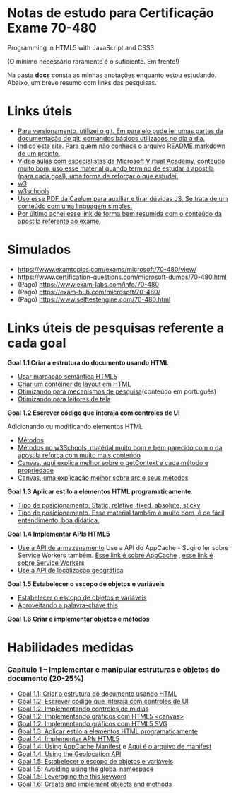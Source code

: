 # Notas de estudo para Certificação Exame 70-480
Programming in HTML5 with JavaScript and CSS3

(O mínimo necessário raramente é o suficiente. Em frente!)

Na pasta **docs** consta as minhas anotações enquanto estou estudando. Abaixo, um breve resumo com links das pesquisas. 

# Links úteis
* [Para versionamento, utilizei o git. Em paralelo pude ler umas partes da documentação do git, comandos básicos utilizados no dia a dia.](https://git-scm.com/doc)
* [Indico este site. Para quem não conhece o arquivo README.markdown de um projeto.](https://dillinger.io/)
* [Vídeo aulas com especialistas da Microsoft Virtual Academy, conteúdo muito bom, uso esse material quando termino de estudar a apostila (para cada goal), uma forma de reforçar o que estudei.](https://channel9.msdn.com/Series/Developing-in-HTML5-with-JavaScript-and-CSS3-Jump-Start)
* [w3](https://www.w3.org/)
* [w3schools](https://www.w3schools.com/html/html5_intro.asp)
* [Uso esse PDF da Caelum para auxiliar e tirar dúvidas JS. Se trata de um conteúdo com uma linguagem simples.](./docs/caelum-html-css-javascript)
* [Por último achei esse link de forma bem resumida com o conteúdo da apostila referente ao exame.](http://www.infocodify.com/)

# Simulados
* https://www.examtopics.com/exams/microsoft/70-480/view/
* https://www.certification-questions.com/microsoft-dumps/70-480.html
* (Pago) https://www.exam-labs.com/info/70-480
* (Pago) https://exam-hub.com/microsoft/70-480/
* (Pago) https://www.selftestengine.com/70-480.html


# Links úteis de pesquisas referente a cada goal

**Goal 1.1 Criar a estrutura do documento usando HTML**
* [Usar marcação semântica HTML5](http://www.infocodify.com/html_dom/create_dom_structure)
* [Criar um contêiner de layout em HTML](http://www.infocodify.com/html_dom/creating_layout_container)
* [Otimizando para mecanismos de pesquisa](https://danieldigital.com.br/blog/seo-tecnico-a-importancia-do-html5-semantico-para-melhorar-o-trafego-do-seu-site/)(conteúdo em português)
* [Otimizando para leitores de tela](w3.org/WAI/perspective-videos/speech/)

**Goal 1.2 Escrever código que interaja com controles de UI**

Adicionando ou modificando elementos HTML
* [Métodos](https://tableless.com.br/entendendo-o-dom-document-object-model/)
* [Métodos no w3Schools, matérial muito bom e bem parecido com o da apostila reforça com muito mais conteúdo](https://www.w3schools.com/jsref/dom_obj_document.asp)
* [Canvas, aqui explica melhor sobre o getContext e cada método e propriedade](https://www.w3schools.com/tags/ref_canvas.asp)
* [Canvas, uma explicação melhor sobre arc e seus métodos](https://www.w3schools.com/tags/canvas_arc.asp)

**Goal 1.3 Aplicar estilo a elementos HTML programaticamente**
* [Tipo de posicionamento. Static, relative, fixed, absolute, sticky](https://www.w3schools.com/css/css_positioning.asp)
* [Tipo de posicionamento. Esse material também é muito bom, é de fácil entendimento, boa didática.](https://www.devmedia.com.br/position-css-definindo-a-posicao-de-elementos-com-fixed-relative-e-absolute/37700)

**Goal 1.4 Implementar APIs HTML5**
* [Use a API de armazenamento](https://www.w3schools.com/jsref/met_storage_key.asp)
Use a API do AppCache - Sugiro ler sobre Service Workers também. [Esse link é sobre AppCache](https://developer.mozilla.org/pt-BR/docs/Web/HTML/Using_the_application_cache) , [esse link é sobre Service Workers](https://developer.mozilla.org/pt-BR/docs/Web/API/Service_Worker_API/Using_Service_Workers)
* [Use a API de localização geográfica](https://www.w3schools.com/html/html5_geolocation.asp)

**Goal 1.5 Estabelecer o escopo de objetos e variáveis**
* [Estabelecer o escopo de objetos e variáveis](https://medium.com/weyes/entendendo-o-uso-de-escopo-no-javascript-3669172ca5ba)
* [Aproveitando a palavra-chave this](https://desenvolvimentoparaweb.com/javascript/this-javascript-dominando/)

**Goal 1.6 Criar e implementar objetos e métodos**


# Habilidades medidas

### Capítulo 1 –  Implementar e manipular estruturas e objetos do documento (20-25%)
* [Goal 1.1: Criar a estrutura do documento usando HTML](./chapter01/goal_1_1.html)
* [Goal 1.2: Escrever código que interaja com controles de UI](./chapter01/goal_1.2_a_adding_or_modifying_HTML_elements.html)
* [Goal 1.2: Implementando controles de mídias](./chapter01/goal_1.2_b_implementing_media_controls.html)
* [Goal 1.2: Implementando gráficos com HTML5 &lt;canvas&gt;](./chapter01/goal_1.2_c_Implementing_canvas.html)
* [Goal 1.2: Implementando gráficos com HTML5 SVG](./chapter01/goal_1.2_d_Implementing_SVG.html)
* [Goal 1.3: Aplicar estilo a elementos HTML programaticamente](./chapter01/goal_1.3.html)
* [Goal 1.4: Implementar APIs HTML5](./chapter01/goal_1.4.html)
* [Goal 1.4: Using AppCache Manifest](./chapter01/goal_1.4_b_Using_AppCache_manifest.html) e [Aqui é o arquivo de manifest](manifest.appcache)
* [Goal 1.4: Using the Geolocation API](./chapter01/goal_1.4_c_Using_the_Geolocation_API.html)
* [Goal 1.5: Estabelecer o escopo de objetos e variáveis](./chapter01/goal_1.5.html)
* [Goal 1.5: Avoiding using the global namespace](./chapter01/goal_1.5_b_Avoiding_using_the_global_namespace.html)
* [Goal 1.5: Leveraging the this keyword](./chapter01/goal_1.5_c_Leveraging_the_this_keyword.html)
* [ Goal 1.6: Create and implement objects and methods](./chapter01/goal_1.6.html)